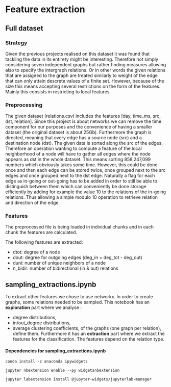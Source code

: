 # Feature extraction
## Full dataset
### Strategy
Given the previous projects realised on this dataset it was found that tackling the data in its entirety might be interesting. Therefore not simply considering seven independent graphs but rather finding measures allowing also to specify the intergraph relations. Or in other words the given relations that are assigned to the graph are treated similarly to weight of the edge that can only attain descrete values of a finite set. However, because of the size this means accepting several restrictions on the form of the features. Mainly this consists in restricting to local features.

### Preprocessing
The given dataset (relations.csv) includes the features [day, time\_ms, src, dst, relation]. Since this project is about networks we can remove the time component for our purposes and the convenience of having a smaller dataset (the original dataset is about 25Gb). Furthermore the graph is directed, meaning that every edge has a source node (src) and a destination node (dst). The given data is sorted along the src of the edges. Therefore an operation wanting to compute a feature of the local neighborhood of a node will have to gather all edges where the node appears as dst in the whole dataset. This means sorting 858,247,099 numbers which obviously takes some time. However, this could be done once and then each edge can be stored twice, once grouped next to the src edges and once grouped next to the dst edge. Naturally a flag for each edge as in-going or out-going has to be added in order to still be able to distinguish between them which can conveniently be done storage efficiently by adding for example the value 10 to the relations of the in-going relations. Thus allowing a simple modulo 10 operation to retrieve relation and direction of the edge.

### Features
The preprocessed file is being loaded in individual chunks and in each chunk the features are calculated.

The following features are extracted:

* dtot: degree of a node
* dout: degree for outgoing edges (deg_in = deg_tot - deg_out)
* duni: number of unique neighbors of a node
* n_bidir: number of bidirectional (in & out) relations

## sampling_extractions.ipynb
To extract other features we chose to use networkx. In order to create graphs, some relations needed to be sampled.
This notebook has an **exploration** part where we analyse :
* degree distributions,
* in/out_degree distributions,
* average clustering coefficients,
of the graphs (one graph per relation), define them. Furthermore it has an **extraction** part where we extract the features for the classification. The features depend on the relation type.

#### Dependencies for sampling_extractions.ipynb
```
conda install -c anaconda ipywidgets

jupyter nbextension enable --py widgetsnbextension

jupyter labextension install @jupyter-widgets/jupyterlab-manager
```
